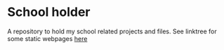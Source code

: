 # School holder
A repository to hold my school related projects and files. See linktree for some static webpages [here](https://aguilarlagunasarturo.github.io/school-holder/)
